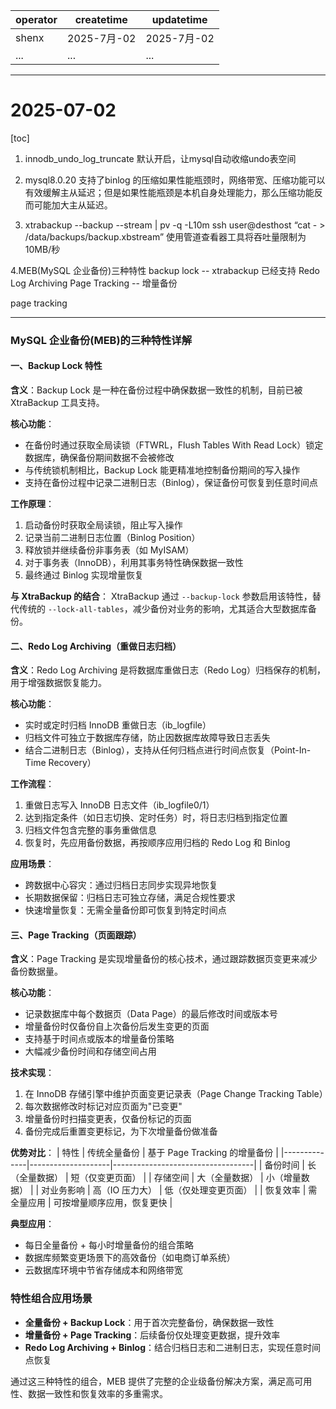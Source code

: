 | operator | createtime | updatetime |
| ---- | ---- | ---- |
| shenx | 2025-7月-02 | 2025-7月-02  |
| ... | ... | ... |
---
# 2025-07-02

[toc]

1. innodb_undo_log_truncate 默认开启，让mysql自动收缩undo表空间



2. mysql8.0.20 支持了binlog 的压缩如果性能瓶颈时，网络带宽、压缩功能可以有效缓解主从延迟；但是如果性能瓶颈是本机自身处理能力，那么压缩功能反而可能加大主从延迟。

3.  xtrabackup --backup --stream | pv -q -L10m ssh user@desthost “cat - > /data/backups/backup.xbstream” 使用管道查看器工具将吞吐量限制为10MB/秒

4.MEB(MySQL 企业备份)三种特性
backup lock -- xtrabackup 已经支持
Redo Log Archiving
Page Tracking -- 增量备份

page tracking

-------------------------------------------------

### MySQL 企业备份(MEB)的三种特性详解

#### 一、Backup Lock 特性
**含义**：Backup Lock 是一种在备份过程中确保数据一致性的机制，目前已被 XtraBackup 工具支持。

**核心功能**：
- 在备份时通过获取全局读锁（FTWRL，Flush Tables With Read Lock）锁定数据库，确保备份期间数据不会被修改
- 与传统锁机制相比，Backup Lock 能更精准地控制备份期间的写入操作
- 支持在备份过程中记录二进制日志（Binlog），保证备份可恢复到任意时间点

**工作原理**：
1. 启动备份时获取全局读锁，阻止写入操作
2. 记录当前二进制日志位置（Binlog Position）
3. 释放锁并继续备份非事务表（如 MyISAM）
4. 对于事务表（InnoDB），利用其事务特性确保数据一致性
5. 最终通过 Binlog 实现增量恢复

**与 XtraBackup 的结合**：
XtraBackup 通过 `--backup-lock` 参数启用该特性，替代传统的 `--lock-all-tables`，减少备份对业务的影响，尤其适合大型数据库备份。


#### 二、Redo Log Archiving（重做日志归档）
**含义**：Redo Log Archiving 是将数据库重做日志（Redo Log）归档保存的机制，用于增强数据恢复能力。

**核心功能**：
- 实时或定时归档 InnoDB 重做日志（ib_logfile）
- 归档文件可独立于数据库存储，防止因数据库故障导致日志丢失
- 结合二进制日志（Binlog），支持从任何归档点进行时间点恢复（Point-In-Time Recovery）

**工作流程**：
1. 重做日志写入 InnoDB 日志文件（ib_logfile0/1）
2. 达到指定条件（如日志切换、定时任务）时，将日志归档到指定位置
3. 归档文件包含完整的事务重做信息
4. 恢复时，先应用备份数据，再按顺序应用归档的 Redo Log 和 Binlog

**应用场景**：
- 跨数据中心容灾：通过归档日志同步实现异地恢复
- 长期数据保留：归档日志可独立存储，满足合规性要求
- 快速增量恢复：无需全量备份即可恢复到特定时间点


#### 三、Page Tracking（页面跟踪）
**含义**：Page Tracking 是实现增量备份的核心技术，通过跟踪数据页变更来减少备份数据量。

**核心功能**：
- 记录数据库中每个数据页（Data Page）的最后修改时间或版本号
- 增量备份时仅备份自上次备份后发生变更的页面
- 支持基于时间点或版本的增量备份策略
- 大幅减少备份时间和存储空间占用

**技术实现**：
1. 在 InnoDB 存储引擎中维护页面变更记录表（Page Change Tracking Table）
2. 每次数据修改时标记对应页面为"已变更"
3. 增量备份时扫描变更表，仅备份标记的页面
4. 备份完成后重置变更标记，为下次增量备份做准备

**优势对比**：
| 特性         | 传统全量备份       | 基于 Page Tracking 的增量备份     |
|--------------|--------------------|-----------------------------------|
| 备份时间     | 长（全量数据）     | 短（仅变更页面）                  |
| 存储空间     | 大（全量数据）     | 小（增量数据）                    |
| 对业务影响   | 高（IO 压力大）    | 低（仅处理变更页面）              |
| 恢复效率     | 需全量应用         | 可按增量顺序应用，恢复更快        |

**典型应用**：
- 每日全量备份 + 每小时增量备份的组合策略
- 数据库频繁变更场景下的高效备份（如电商订单系统）
- 云数据库环境中节省存储成本和网络带宽


### 特性组合应用场景
- **全量备份 + Backup Lock**：用于首次完整备份，确保数据一致性
- **增量备份 + Page Tracking**：后续备份仅处理变更数据，提升效率
- **Redo Log Archiving + Binlog**：结合归档日志和二进制日志，实现任意时间点恢复

通过这三种特性的组合，MEB 提供了完整的企业级备份解决方案，满足高可用性、数据一致性和恢复效率的多重需求。
